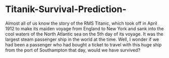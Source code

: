 # Titanik-Survival-Prediction-
 Almost all of us know the story of the RMS Titanic, which took off in April 1912 to make its maiden voyage from England to New York and sank into the cool waters of the North Atlantic sea on the 5th day of its voyage. It was the largest steam passenger ship in the world at the time. Well, I wonder if we had been a passenger who had bought a ticket to travel with this huge ship from the port of Southampton that day, would we have survived?
